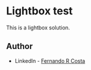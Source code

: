 # Lightbox test

This is a lightbox solution.


## Author

- LinkedIn - [Fernando R Costa](https://www.linkedin.com/in/fernando-r-costa/)